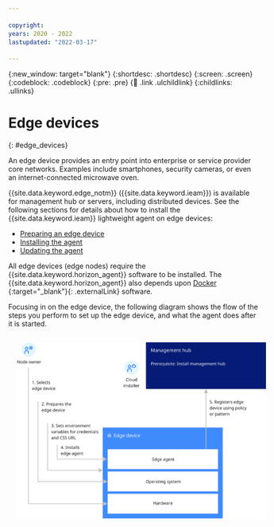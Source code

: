 ```yaml
---

copyright:
years: 2020 - 2022
lastupdated: "2022-03-17"

---
```


{:new_window: target="blank"}
{:shortdesc: .shortdesc}
{:screen: .screen}
{:codeblock: .codeblock}
{:pre: .pre}
{:child: .link .ulchildlink}
{:childlinks: .ullinks}

# Edge devices
{: #edge_devices}

An edge device provides an entry point into enterprise or service provider core networks. Examples include smartphones, security cameras, or even an internet-connected microwave oven.

{{site.data.keyword.edge_notm}} ({{site.data.keyword.ieam}}) is available for management hub or servers, including distributed devices. See the following sections for details about how to install the {{site.data.keyword.ieam}} lightweight agent on edge devices:

* [Preparing an edge device](../installing/adding_devices.md)
* [Installing the agent](../installing/registration.md)
* [Updating the agent](../installing/updating_the_agent.md)

All edge devices (edge nodes) require the {{site.data.keyword.horizon_agent}} software to be installed. The {{site.data.keyword.horizon_agent}} also depends upon [Docker ](https://www.docker.com/){:target="_blank"}{: .externalLink} software.

Focusing in on the edge device, the following diagram shows the flow of the steps you perform to set up the edge device, and what the agent does after it is started.

<img src="../images/edge/05a_Installing_edge_agent_on_device.svg" style="margin: 3%" alt="{{site.data.keyword.horizon_exchange}}, {{site.data.keyword.agbot}}s and agents">
